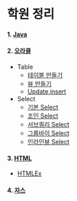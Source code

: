 # 학원 정리
#### 1. [Java](https://github.com/juyougil/KOSMO_repository/tree/main/Java)    
#### 2. [오라클](Oracle/OracleDefinition.md)
- Table
  - [테이블 만들기](Oracle/Table/CreateTable.md)
  - [뷰 만들기](Oracle/Table/CreateView.md)
  - [Update,insert](Oracle/Table/insert_update.md)
- Select
  - [기본 Select](Oracle/Select/SelectEx.md)
  - [조인 Select](Oracle/Select/JoinEx.md)
  - [서브쿼리 Select](Oracle/Select/SubqueryEx.md)
  - [그룹바이 Select](Oracle/Select/GroupbyEx.md)
  - [인라인뷰 Select](Oracle/Select/InlineViewEx.md)
#### 3. [HTML](HTML/HTML.md)    
- [HTMLEx](https://github.com/juyougil/KOSMO_repository/tree/main/HTML/HTMLEx)
#### 4. [자스](Javascript/Javascript.md)
